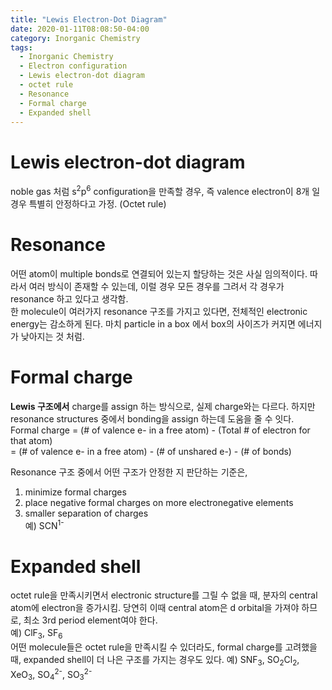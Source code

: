 ```yaml
---
title: "Lewis Electron-Dot Diagram"
date: 2020-01-11T08:08:50-04:00
category: Inorganic Chemistry
tags:
  - Inorganic Chemistry
  - Electron configuration
  - Lewis electron-dot diagram
  - octet rule
  - Resonance
  - Formal charge
  - Expanded shell
---
```


# Lewis electron-dot diagram
noble gas 처럼 s<sup>2</sup>p<sup>6</sup> configuration을 만족할 경우, 즉 valence electron이 8개 일 경우 특별히 안정하다고 가정. (Octet rule)  

# Resonance
어떤 atom이 multiple bonds로 연결되어 있는지 할당하는 것은 사실 임의적이다. 따라서 여러 방식이 존재할 수 있는데, 이럴 경우 모든 경우를 그려서 각 경우가 resonance 하고 있다고 생각함.  
한 molecule이 여러가지 resonance 구조를 가지고 있다면, 전체적인 electronic energy는 감소하게 된다. 마치 particle in a box 에서 box의 사이즈가 커지면 에너지가 낮아지는 것 처럼.  

# Formal charge
__Lewis 구조에서__ charge를 assign 하는 방식으로, 실제 charge와는 다르다. 하지만 resonance structures 중에서 bonding을 assign 하는데 도움을 줄 수 잇다.  
Formal charge = (# of valence e- in a free atom) - (Total # of electron for that atom)  
= (# of valence e- in a free atom) - (# of unshared e-) - (# of bonds)  
  
Resonance 구조 중에서 어떤 구조가 안정한 지 판단하는 기준은,  
1) minimize formal charges  
2) place negative formal charges on more electronegative elements  
3) smaller separation of charges  
예) SCN<sup>1-</sup>  

# Expanded shell
octet rule을 만족시키면서 electronic structure를 그릴 수 없을 때, 분자의 central atom에 electron을 증가시킴. 당연히 이때 central atom은 d orbital을 가져야 하므로, 최소 3rd period element여야 한다.  
예) ClF<sub>3</sub>, SF<sub>6</sub>  
어떤 molecule들은 octet rule을 만족시킬 수 있더라도, formal charge를 고려했을 때, expanded shell이 더 나은 구조를 가지는 경우도 있다.
예) SNF<sub>3</sub>, SO<sub>2</sub>Cl<sub>2</sub>, XeO<sub>3</sub>, SO<sub>4</sub><sup>2-</sup>, SO<sub>3</sub><sup>2-</sup>  
